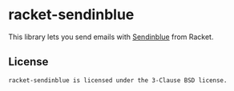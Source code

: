 # racket-sendinblue

This library lets you send emails with [Sendinblue] from Racket.

## License

    racket-sendinblue is licensed under the 3-Clause BSD license.

[sendinblue]: https://www.sendinblue.com

